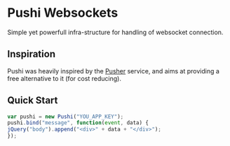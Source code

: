# Pushi Websockets

Simple yet powerfull infra-structure for handling of websocket connection.

## Inspiration

Pushi was heavily inspired by the [Pusher](http://pusher.com) service, and aims
at providing a free alternative to it (for cost reducing).

## Quick Start

```javascript
var pushi = new Pushi("YOU_APP_KEY");
pushi.bind("message", function(event, data) {
jQuery("body").append("<div>" + data + "</div>");
});
```